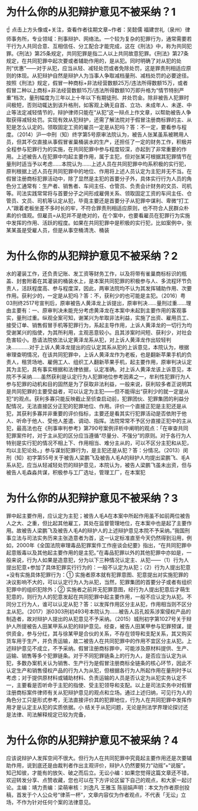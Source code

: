 # 为什么你的从犯辩护意见不被采纳？1

☝ 点击上方头像或+关注，查看作者往期文章~作者：吴懿儒 福建世礼（泉州）律师事务所，专业领域：刑事辩护、网络法。一个较为复杂的犯罪行为，通常需要若干行为人共同合意、互相信任、分工配合才能完成，这在《刑法》中，称为共同犯罪。《刑法》第25条规定，共同犯罪是指二人以上共同故意犯罪。《刑法》第27条规定，在共同犯罪中起次要或者辅助作用的，是从犯。同时明确了对从犯的处刑“优惠”——对于从犯，应当从轻、减轻处罚或者免除处罚，这是罪责刑相适应原则的体现。从犯辩护自然是辩护人为当事人争取减档量刑、减档处罚的必要途径。按照《刑法》规定，假冒一种商标+非法经营数额25万/违法所得数额15万，或者假冒二种以上商标+非法经营数额15万/违法所得数额10万即升格为“情节特别严重”档次，量刑幅度为三年以上十年以下有期徒刑、并处罚金。除非被告人犯罪时间极短，否则动辄达到该升格刑，如客观上确无自首、立功、未成年人、未遂、中止等法定减轻情节的，辩护律师只能在“从犯”这一辩点上作文章，以帮助被告人争取获得减轻处罚。实现有效从犯辩护，还需了解法院对于假冒注册商标罪的主、从犯是怎么认定的。领取固定工资的雇员一定是从犯吗？答：不一定，要看参与程度。（2014）沪一中刑（知）终字第5号原审法院认为，被告人张某虽系被聘用人员，但其不仅直接从事假冒雀巢桶装水的生产，还担任了一定的财务工作，积极并全程参与犯罪行为的实施，在共同犯罪中参与程度较深，亦起到了非常重要的作用。上述被告人在犯罪中均起主要作用，属于主犯，但对张某可根据其犯罪情节在量刑时适当予以考虑……本院认为……上述人员在共同犯罪中均系积极的实行犯，原判根据上述人员在共同犯罪中的地位、作用将上述人员认定为主犯并无不当。在假冒注册商标犯罪活动中，除了显然是主犯的首要分子外，具体实行行为人员的角色分工通常有：生产者、销售者、车间主任、仓管员、负责会计财务的文员、司机等。司法实践常常将与首要分子之间形成雇佣关系、领取固定工资的车间主任、仓管员、文员、司机等认定从犯，毕竟主要还是首要分子从犯罪中谋利、卑微“打工人”跟着老板坐差不多时长的牢，不符合罪责刑相适应原则，也不符合人民群众朴素的价值观。但雇员=从犯并不是绝对的，在个案中，也要看雇员在犯罪行为实施中发挥的作用、活跃的程度。如果在共同犯罪中是积极的实行犯，比如案例中，张某某虽是受雇人员，但是从事空桶清洗、桶装

# 为什么你的从犯辩护意见不被采纳？2

水的灌装工作，还负责记账、发工资等财务工作，以及将带有雀巢商标标识的瓶盖、封套附着在其灌装的桶装水上，是本案共同犯罪的积极参与人、多流程环节负责人，活跃程度高、参与程度深，因此，两审法院均不认为其发挥辅助作用、次要作用。获利少的，一定是从犯吗？答：不，获利少的也可能是主犯。（2016）粤03刑终2517号宣判后，原审被告人黄泽龙上诉提出，原审判决……量刑过重……理由主要有：一、原审判决未能充分考虑黄泽龙在本案中未起到主要作用的客观事实，量刑过重。纵观全案可知，谢某兴为牟取非法利益，实施了出资、雇用员工、接受订单、销售假冒手机等犯罪行为，系起主导作用，上诉人黄泽龙的一切行为均受谢某兴的指使，为其所利用，主观恶意较小。且其涉案时间短、获利少，对社会危害较小。恳请法院依法认定黄泽龙系从犯，对上诉人黄泽龙作出较轻判决…………对于上诉人黄泽龙提出的应认定其系从犯的上诉意见，本院认为，根据审理查明情况，在该共同犯罪中，上诉人黄泽龙作为老板，也是翻新苹果手机的负责人，租赁场地、雇佣工人、组织工人翻新苹果手机，起主要作用，原审判决认定其为主犯，具有事实根据和法律依据，认定准确。对上诉人黄泽龙该上诉意见，本院不予采纳……虽然获利是认定行为人犯罪地位参考因素之一，牟利性犯罪行为人参与犯罪的动机和目的固然是为了获取非法利益，一般来说，获利较多者正说明其是共同犯罪的主要受益者，可以认定为主犯——但不能得出“获利少的就一定是从犯”的观点。获利多寡只能反映截止至侦查启动前，犯罪团伙、犯罪集团的利益分配情况，无法直接区分正犯的犯罪地位、作用。评价一个直接正犯是主犯还是从犯，其获利多寡并非重要的评价指标，主要还是看其实行犯罪活动是否依附于他人、听命于他人、受他人差遣、调动、指挥。法院常常不予区分直接正犯中的主从犯，最高法也在《刑事审判参考》第790号案例评析中阐明的观点：「在审查共同犯罪案件时，对于主从犯的区分应当遵循“尽量分、不强分”的原则。对于各行为人特别是实行犯的情况不相上下、作用相当、难分主从的，可以不区分主犯和从犯，均以主犯论处。」参与谋划犯罪行为，是主犯还是从犯？答：分情况。（2013）闵刑（知）初字第55号关于被告人梁鹏飞及被告人毛A的辩护人均提出梁鹏飞、毛A系从犯，应当从轻减轻处罚的辩护意见，本院认为，被告人梁鹏飞虽未出资，但与被告人毛森淼共谋，积极参与工厂选址，管理工厂，在本案犯

# 为什么你的从犯辩护意见不被采纳？3

罪中起主要作用，应认定为主犯；被告人毛A在本案中所起作用虽不如前两位被告人之大、之重，但比起其他雇工，其处在监督管理地位，在本案中也是起了主要作用。故被告人梁鹏飞及被告人毛A的辩护人的上述辩护意见本院不予采纳。”我国刑事立法与司法实务历来主张造意者为首，这一认定标准直至今天仍然得到沿用，例如，2000年《全国法院审理毒品犯罪案件工作座谈会纪要》指出，“在共同犯罪中起意贩毒以及其他起主要作用的是主犯。”在毒品犯罪以外的其他犯罪中亦如是，一般来说，行为人如果是造意犯，分为以下三种情况认定主、从犯——（1）行为人提出犯意+参加了具体犯罪实行行为的：一般不认定为从犯；（2）行为人提出犯意+没有实施具体犯罪行为：① 实施者原本就有犯罪意图、犯意提出对实施犯罪的决议影响不大的，可以认定行为人为从犯，当然，犯罪集团的首要分子或者有组织犯罪中的组织犯除外；② 实施者之前并无犯罪意图，经行为人提出犯意后才萌生犯意的，则行为人的犯意发起在共同犯罪中起主要作用，一般不应认定为从犯。不同分工行为人，谁可以认定从犯？答：以发挥作用区分主从犯，作用相当则不区分主从犯。（2017）浙0303刑初493号本院认为……被告人吕孔姣系涉案侵权产品的制造者，故对辩护人提出的从犯意见不予采纳。（2015）城刑初字第1027号关于辩护人所提被告人田某甲系从犯的辩护意见。经查，被告人田某甲参与犯罪预谋，提供资金，参与分红，其与徐某甲是合伙的关系，不存在领导和支配关系，其又购买货车用于生产，并负责运输，故二被告人在共同犯罪中的作用不宜区分主从犯。上述辩护意见不成立，不予采纳。假冒注册商标罪中，可能涉及原材料提供、生产、运输、销售等多个犯罪链条。对于不同犯罪链条上的行为人，是否应当认定为从犯，多数办案机关认为销售、生产行为是假冒注册商标全链条的核心环节，因此不认定生产和销售侵权产品的行为人为从犯，但根据各行为人所起作用在量刑时予以考虑；对于提供原材料或辅助材料、负责运输的人员是否认定为从犯实务认定不一，主要看是否听命于主犯的指使、受主犯领导和支配。以上是司法实务中对假冒注册商标案件律师有关从犯辩护意见的观点和立场。通过上述归纳，可见行为人的角色分工只是形式参考，无法直接评价其的犯罪地位，行为人在共同犯罪中发挥作用才是认定主从犯的实质依据。小 结关于从犯问题，无论是刑法学界理论探讨还是法律、司法解释规定已较为完备，

# 为什么你的从犯辩护意见不被采纳？4

应该说辩护人发挥空间不很大。但行为人在共同犯罪中究竟起主要作用还是次要辅助作用，说到底还是由裁判者作出主观评价，辩护人仍然要努力“动摇”+“说服”。知己知彼，才能有的放矢、破之而后立。无讼小编：如果您觉得这篇文章还不错，欢迎转发分享、点赞收藏，您也可以在下方评论区留下自己的观点，和大家一起讨论。主编：靖力责编：梁萌审核：刘逸凡 王雅玉 陈丽娟声明：本文为作者原创投稿，首发于个人公众号“律茶一杯”，文章内容仅为作者观点，不代表「无讼」立场，不作为针对任何个案的法律意见。

